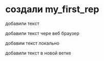 ﻿#  cоздали my_first_rep

добавили текст

добавили текст чере веб браузер

добавим текст локально 

добавили текст в новой ветке
